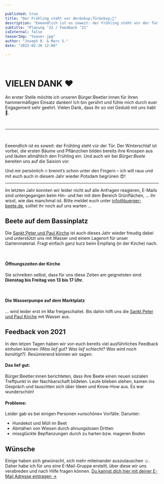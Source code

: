 ```yaml
---

published: true
title: "Der Frühling steht vor der&nbsp;Tür&nbsp;🌱" 
description: "Eeeendlich ist es soweit: der Frühling steht vür der Tür. Der Winterschlaf ist vorbei, die ersten Bäume und Pflänzchen bilden bereits ihre Knospen aus und läuten allmählich den Frühling ein. Und auch wir bei Bürger:Beete bereiten uns auf die Saision vor."
subtitle: "Planung ’22 / Feedback ’21"
isExternal: false
teaserImg: "teaser.jpg" 
author: "Joseph R. & Marc S."
date: "2022-02-26 12:00"

---
```


<br>

# VIELEN DANK ❤️

An erster Stelle möchte ich unseren Bürger:Beetler:innen für ihren hammermäßigen Einsatz danken! Ich bin gerührt und
fühle mich durch euer Engagement sehr geehrt. Vielen Dank, dass ihr so viel Geduld mit uns habt 🌈.  

<br>

-----------------

<br>

Eeeendlich ist es soweit: der Frühling steht vür der Tür. Der Winterschlaf ist vorbei, die ersten Bäume und Pflänzchen bilden bereits ihre Knospen aus und läuten allmählich den Frühling ein. Und auch wir bei _Bürger:Beete_ bereiten uns auf die Saision vor.

Und mir persönlich 🔥 brennt’s schon unter den Fingern – ich will raus und mit euch auch in diesem Jahr wieder Potsdam begrünen 😍!
 

-----------------

Im letzten Jahr konnten wir leider nicht auf alle Anfragen reagieren, E-Mails sind untergegangen beim Hin- und her mit 
dem Bereich Grünflächen, … ihr wisst, wie das manchmal ist. Bitte meldet euch unter 
[info@buerger-beete.de](mailto:info@buerger-beete.de), solltet ihr noch auf uns warten …


## Beete auf dem Bassinplatz 

Die [Sankt Peter und Paul Kirche](https://www.katholischekirche-potsdam.de/page/4/kontakt) ist auch dieses Jahr wieder 
freudig dabei und unterstützt uns mit Wasser und einem Lagerort für unser Gartenmaterial. Fragt einfach ganz kurz beim Empfang (in der Kirche) nach.

<br>

#### Öffnungszeiten der Kirche

Sie schreiben selbst, dass für uns diese Zeiten am geignetsten sind:  
**Dienstag bis Freitag von 13 bis 17 Uhr.**

<br>

#### Die Wasserpumpe auf dem Marktplatz

… wird leider erst im Mai freigeschaltet. Bis dahin hilft uns die [Sankt Peter und Paul Kirche](https://www.katholischekirche-potsdam.de/page/4/kontakt) mit Wasser aus.


## Feedback von 2021

In den letzen Tagen haben wir von euch bereits viel ausführliches Feedback einholen können _(Was lief gut? Was lief schlecht? Was wird noch benötigt?)_. Resümierend können wir sagen:

#### Das lief gut:

Bürger:Beetler:innen berichteten, dass ihre Beete einen neuen sozialen Treffpunkt in der Nachbarschaft bildeten. 
Leute blieben stehen, kamen ins Gespräch und tauschten sich über Ideen und Know-How aus. Es war wunderschön! 

#### Probleme:

Leider gab es bei einigen Personen »unschöne« Vorfälle. Darunter:

* Hundekot und Müll im Beet
* Abmähen von Wiesen durch ahnungslosen Dritten
* missglückte Bepflanzungen durch zu harten bzw. mageren Boden

## Wünsche 

Einige haben sich gewünscht, sich mehr miteinander auszutauschen ☺️. Daher habe ich für uns eine E-Mail-Gruppe erstellt, 
über diese wir uns verabreden und nach Hilfe fragen können. [Du kannst dich hier mit deiner E-Mail Adresse eintragen →](https://gaggle.email/join/beetgefluester@buerger-beete.de)